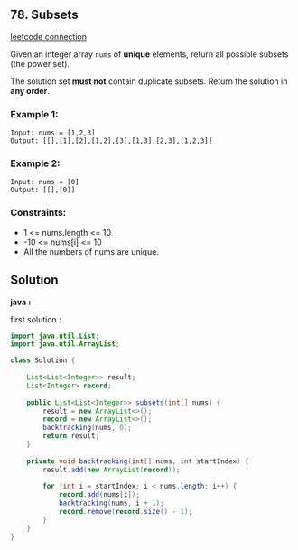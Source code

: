 ## 78. Subsets

[leetcode connection](https://leetcode.com/problems/subsets/)

Given an integer array `nums` of  **unique** elements, return all possible subsets (the power set).

The solution set **must not** contain duplicate subsets. Return the solution in **any order**.

### Example 1:
```
Input: nums = [1,2,3]
Output: [[],[1],[2],[1,2],[3],[1,3],[2,3],[1,2,3]]
```

### Example 2:
```
Input: nums = [0]
Output: [[],[0]]
```

### Constraints:

* 1 <= nums.length <= 10
* -10 <= nums[i] <= 10
* All the numbers of nums are unique.

## Solution

**java :**

first solution :
```java
import java.util.List;
import java.util.ArrayList;

class Solution {
    
    List<List<Integer>> result;
    List<Integer> record;
    
    public List<List<Integer>> subsets(int[] nums) {
        result = new ArrayList<>();
        record = new ArrayList<>();
        backtracking(nums, 0);
        return result;
    }
    
    private void backtracking(int[] nums, int startIndex) {
        result.add(new ArrayList(record));
        
        for (int i = startIndex; i < nums.length; i++) {
            record.add(nums[i]);
            backtracking(nums, i + 1);
            record.remove(record.size() - 1);
        }
    }
}
```